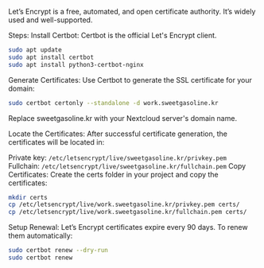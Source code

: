 Let’s Encrypt is a free, automated, and open certificate authority. It’s widely used and well-supported.

Steps:
Install Certbot: Certbot is the official Let's Encrypt client.

```bash
sudo apt update
sudo apt install certbot
sudo apt install python3-certbot-nginx
```
Generate Certificates: Use Certbot to generate the SSL certificate for your domain:

```bash
sudo certbot certonly --standalone -d work.sweetgasoline.kr
```
Replace sweetgasoline.kr with your Nextcloud server's domain name.

Locate the Certificates: After successful certificate generation, the certificates will be located in:

Private key: `/etc/letsencrypt/live/sweetgasoline.kr/privkey.pem`
Fullchain: `/etc/letsencrypt/live/sweetgasoline.kr/fullchain.pem`
Copy Certificates: Create the certs folder in your project and copy the certificates:

```bash
mkdir certs
cp /etc/letsencrypt/live/work.sweetgasoline.kr/privkey.pem certs/
cp /etc/letsencrypt/live/work.sweetgasoline.kr/fullchain.pem certs/
```

Setup Renewal: Let’s Encrypt certificates expire every 90 days. To renew them automatically:

```bash
sudo certbot renew --dry-run
sudo certbot renew
```
